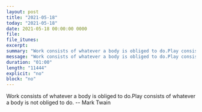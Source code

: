 ```yaml
---
layout: post
title: "2021-05-18"
today: "2021-05-18"
date: 2021-05-18 00:00:00 0000
file:
file_itunes:
excerpt:
summary: "Work consists of whatever a body is obliged to do.Play consists of whatever a body is not obliged to do. -- Mark Twain"
message: "Work consists of whatever a body is obliged to do.Play consists of whatever a body is not obliged to do. -- Mark Twain"
duration: "01:00"
length: "11444"
explicit: "no"
block: "no"
---
```

Work consists of whatever a body is obliged to do.Play consists of whatever a body is not obliged to do. -- Mark Twain

